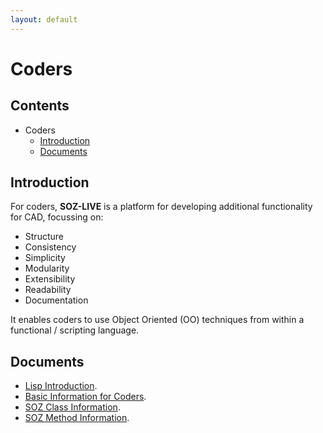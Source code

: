 ```yaml
---
layout: default
---
```


# Coders

## Contents

- Coders
  - [Introduction](#introduction)
  - [Documents](#documents)


## Introduction

For coders, **SOZ-LIVE** is a platform for developing additional functionality for CAD, focussing on:

- Structure
- Consistency
- Simplicity
- Modularity
- Extensibility
- Readability
- Documentation

It enables coders to use Object Oriented (OO) techniques from within a functional / scripting language.

## Documents

- [Lisp Introduction](/docs/coders/lisp.html).
- [Basic Information for Coders](/docs/coders/basics.html).
- [SOZ Class Information](/docs/coders/classes.html).
- [SOZ Method Information](/docs/coders/methods.html).

